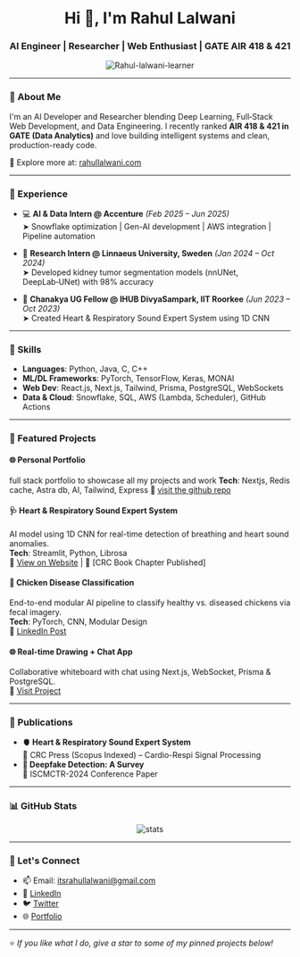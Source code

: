 <h1 align="center">Hi 👋, I'm Rahul Lalwani</h1>
<h3 align="center">AI Engineer | Researcher | Web Enthusiast | GATE AIR 418 & 421</h3>

<p align="center">
  <img src="https://komarev.com/ghpvc/?username=Rahul-lalwani-learner&label=Profile%20views&color=0e75b6&style=flat" alt="Rahul-lalwani-learner" />
</p>

---

### 🚀 About Me

I'm an AI Developer and Researcher blending Deep Learning, Full‑Stack Web Development, and Data Engineering. I recently ranked **AIR 418 & 421 in GATE (Data Analytics)** and love building intelligent systems and clean, production-ready code.

🧠 Explore more at: [rahullalwani.com](https://rahullalwani.com)

---

### 💼 Experience

- 💻 **AI & Data Intern @ Accenture** *(Feb 2025 – Jun 2025)*  
  ➤ Snowflake optimization | Gen-AI development | AWS integration | Pipeline automation  

- 🔬 **Research Intern @ Linnaeus University, Sweden** *(Jan 2024 – Oct 2024)*  
  ➤ Developed kidney tumor segmentation models (nnUNet, DeepLab‑UNet) with 98% accuracy  

- 🧠 **Chanakya UG Fellow @ IHUB DivyaSampark, IIT Roorkee** *(Jun 2023 – Oct 2023)*  
  ➤ Created Heart & Respiratory Sound Expert System using 1D CNN

---

### 🧠 Skills

- **Languages**: Python, Java, C, C++  
- **ML/DL Frameworks**: PyTorch, TensorFlow, Keras, MONAI  
- **Web Dev**: React.js, Next.js, Tailwind, Prisma, PostgreSQL, WebSockets  
- **Data & Cloud**: Snowflake, SQL, AWS (Lambda, Scheduler), GitHub Actions  

---

### 📌 Featured Projects

#### 🌐 Personal Portfolio
full stack portfolio to showcase all my projects and work 
**Tech**: Nextjs, Redis cache, Astra db, AI, Tailwind, Express
🔗 [visit the github repo](https://github.com/Rahul-lalwani-learner/rahullalwani.com)

#### 🩺 Heart & Respiratory Sound Expert System  
AI model using 1D CNN for real-time detection of breathing and heart sound anomalies.  
**Tech**: Streamlit, Python, Librosa  
🔗 [View on Website](https://rahullalwani.com/projects) | 📕 [CRC Book Chapter Published]

#### 🐔 Chicken Disease Classification  
End-to-end modular AI pipeline to classify healthy vs. diseased chickens via fecal imagery.  
**Tech**: PyTorch, CNN, Modular Design  
🔗 [LinkedIn Post](https://www.linkedin.com/posts/itsrahullalwani_deeplearningproject-industrystyle-modularprogramming-activity-7094854358487470082-7aTh)

#### 🌐 Real-time Drawing + Chat App  
Collaborative whiteboard with chat using Next.js, WebSocket, Prisma & PostgreSQL.  
🔗 [Visit Project](https://rahullalwani.com/projects)

---

### 📄 Publications

- **🫀 Heart & Respiratory Sound Expert System**  
  📘 CRC Press (Scopus Indexed) – Cardio-Respi Signal Processing  
- **🧠 Deepfake Detection: A Survey**  
  🧾 ISCMCTR-2024 Conference Paper  

---

### 📊 GitHub Stats

<p align="center">
  <img src="https://github-readme-stats.vercel.app/api?username=Rahul-lalwani-learner&show_icons=true&theme=tokyonight" alt="stats" />
</p>

---

### 🤝 Let's Connect

- 📫 Email: itsrahullalwani@gmail.com  
- 🔗 [LinkedIn](https://linkedin.com/in/itsrahullalwani/)  
- 🐦 [Twitter](https://twitter.com/Lalwani_Rahul_)  
- 🌐 [Portfolio](https://rahullalwani.com)

---

⭐️ *If you like what I do, give a star to some of my pinned projects below!*

